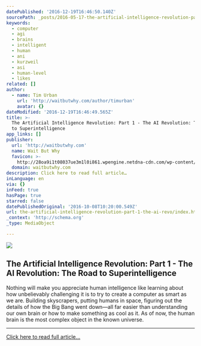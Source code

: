 ```yaml
---
datePublished: '2016-12-19T16:46:50.140Z'
sourcePath: _posts/2016-05-17-the-artificial-intelligence-revolution-part-1-wait-but-wh.md
keywords:
  - computer
  - agi
  - brains
  - intelligent
  - human
  - ani
  - kurzweil
  - asi
  - human-level
  - likes
related: []
author:
  - name: Tim Urban
    url: 'http://waitbutwhy.com/author/timurban'
    avatar: {}
dateModified: '2016-12-19T16:46:49.565Z'
title: >-
  The Artificial Intelligence Revolution: Part 1 - The AI Revolution: The Road
  to Superintelligence
app_links: []
publisher:
  url: 'http://waitbutwhy.com'
  name: Wait But Why
  favicon: >-
    http://28oa9i1t08037ue3m1l0i861.wpengine.netdna-cdn.com/wp-content/themes/waitbutwhy/images/favicon.ico
  domain: waitbutwhy.com
description: Click here to read full article…
inLanguage: en
via: {}
inFeed: true
hasPage: true
starred: false
datePublishedOriginal: '2016-10-08T10:20:00.549Z'
url: the-artificial-intelligence-revolution-part-1-the-ai-revo/index.html
_context: 'http://schema.org'
_type: MediaObject

---
```

<article style=""><img src="https://the-grid-user-content.s3-us-west-2.amazonaws.com/908af409-c74d-4921-821b-f8e26420868e.jpg" /><h1>The Artificial Intelligence Revolution: Part 1 - The AI Revolution: The Road to Superintelligence</h1><p>Nothing will make you appreciate human intelligence like learning about how unbelievably challenging it is to try to create a computer as smart as we are. Building skyscrapers, putting humans in space, figuring out the details of how the Big Bang went down—all far easier than understanding our own brain or how to make something as cool as it. As of now, the human brain is the most complex object in the known universe.</p></article>

---

[Click here to read full article...][0]

[0]: http://waitbutwhy.com/2015/01/artificial-intelligence-revolution-1.html "Click here to read full article..."